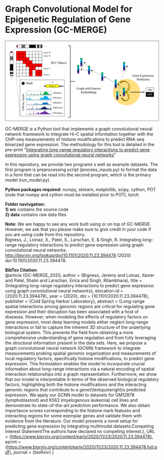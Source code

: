 # Graph Convolutional Model for Epigenetic Regulation of Gene Expression (GC-MERGE)

![](assets/model_summary.png)

GC-MERGE is a Python tool that implements a graph convolutional neural network framework to integrate Hi-C spatial information together with the ChIP-seq measurements of histone modifications to predict RNA-seq binarized gene expression. The methodology for this tool is detailed in the pre-print "[Integrating long-range regulatory interactions to predict gene expression using graph convolutional neural networks](https://www.biorxiv.org/content/10.1101/2020.04.28.066787v2)"  

In this repository, we provide two programs s well as example datasets. The first program is preprocessing script (process_inputs.py) to format the data in a form that can be read into the second program, which is the primary model (run_model.py).

**Python packages required:**
numpy, sklearn, matplotlib, scipy, cython, POT (note that numpy and cython must be installed prior to POT), torch  

**Folder navivgation:**  
**1) src** contains the source code   
**2) data** contains raw data files  
 
**Note:** We are happy to see any work built using or on top of GC-MERGE. However, we ask that you please make sure to give credit in your code if you are using code from this repository.  
Bigness, J., Loinaz, X., Patel, S., Larschan, E. & Singh, R. Integrating long-range regulatory interactions to predict gene expression using graph convolutional neural networks. http://biorxiv.org/lookup/doi/10.1101/2020.11.23.394478 (2020) doi:10.1101/2020.11.23.394478.
  
**BibTex Citation:**  
@article {GC-MERGE_2020,
	author = {Bigness, Jeremy and Loinaz, Xavier and Patel, Shalin and Larschan, Erica and Singh, Ritambhara},
	title = {Integrating long-range regulatory interactions to predict gene expression using graph convolutional neural networks},
	elocation-id = {2020.11.23.394478},
	year = {2020},
	doi = {10.1101/2020.11.23.394478},
	publisher = {Cold Spring Harbor Laboratory},
	abstract = {Long-range spatial interactions among genomic regions are critical for regulating gene expression and their disruption has been associated with a host of diseases. However, when modeling the effects of regulatory factors on gene expression, most deep learning models either neglect long-range interactions or fail to capture the inherent 3D structure of the underlying biological system. This prevents the field from obtaining a more comprehensive understanding of gene regulation and from fully leveraging the structural information present in the data sets. Here, we propose a graph convolutional neural network (GCNN) framework to integrate measurements probing spatial genomic organization and measurements of local regulatory factors, specifically histone modifications, to predict gene expression. This formulation enables the model to incorporate crucial information about long-range interactions via a natural encoding of spatial interaction relationships into a graph representation. Furthermore, we show that our model is interpretable in terms of the observed biological regulatory factors, highlighting both the histone modifications and the interacting genomic regions that contribute to a gene{\textquoteright}s predicted expression. We apply our GCNN model to datasets for GM12878 (lymphoblastoid) and K562 (myelogenous leukemia) cell lines and demonstrate its state-of-the-art prediction performance. We also obtain importance scores corresponding to the histone mark features and interacting regions for some exemplar genes and validate them with evidence from the literature. Our model presents a novel setup for predicting gene expression by integrating multimodal datasets.Competing Interest StatementThe authors have declared no competing interest.},
	URL = {https://www.biorxiv.org/content/early/2020/11/23/2020.11.23.394478},
	eprint = {https://www.biorxiv.org/content/early/2020/11/23/2020.11.23.394478.full.pdf},
	journal = {bioRxiv}
}
